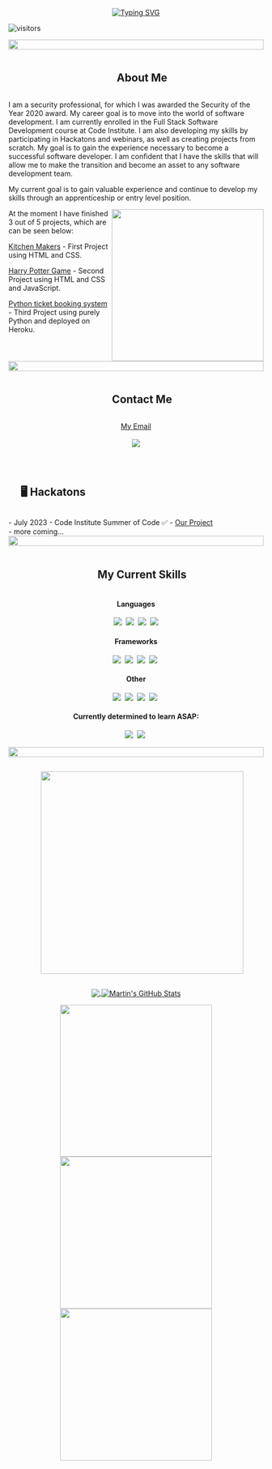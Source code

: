 <p align="center"><a href="https://git.io/typing-svg"><img src="https://readme-typing-svg.demolab.com?font=Fira+Code&weight=500&size=40&duration=2500&pause=50&center=true&vCenter=true&multiline=true&repeat=true&width=750&height=200&lines=Hello+World;I'm+Jarek;an+Aspiring+Software+Developer" alt="Typing SVG" /></a></p>

![visitors](https://vbr.wocr.tk/badge?page_id=JarekB-Dev.JarekB-Dev&color=00cf00)

<img src="https://i.imgur.com/dBaSKWF.gif" height="20" width="100%">

<div align="center" id="user-content-toc">
  <ul>
    <summary><h2 style="display: inline-block;">About Me</h2></summary>
  </ul>
</div>

<p align="left">I am a security professional, for which I was awarded the Security of the Year 2020 award. My career goal is to move into the world of software development. I am currently enrolled in the Full Stack Software Development course at Code Institute. I am also developing my skills by participating in Hackatons and webinars, as well as creating projects from scratch. My goal is to gain the experience necessary to become a successful software developer. I am confident that I have the skills that will allow me to make the transition and become an asset to any software development team. 
</p>
<p align="left">My current goal is to gain valuable experience and continue to develop my skills through an apprenticeship or entry level position.</p>

<img align="right" width=300 src="https://media3.giphy.com/media/v1.Y2lkPTc5MGI3NjExemtldTBucDkzeG12MjBzYXV0aXM0YXZ1eDFvZ3d5dG1pcDY1cDF3OCZlcD12MV9naWZzX3NlYXJjaCZjdD1n/iIqmM5tTjmpOB9mpbn/giphy.gif" />

<p align="left">At the moment I have finished 3 out of 5 projects, which are can be seen below:</p>
<p><a href="https://jarekb-dev.github.io/KitchenMakers/">Kitchen Makers</a>
- First Project using HTML and CSS.</p>
<p><a href="https://jarekb-dev.github.io/Harry-Potter/">Harry Potter Game</a>
- Second Project using HTML and CSS and JavaScript.</p>
<p><a href="https://byron-air-b087f2b64028.herokuapp.com/">Python ticket booking system</a>
- Third Project using purely Python and deployed on Heroku.</p>
<br>
<img src="https://i.imgur.com/dBaSKWF.gif" height="20" width="100%">

<div align="center" id="user-content-toc">
  <ul>
    <summary><h2 style="display: inline-block;">Contact Me</h2></summary>
  </ul>
</div>

<p align="center">
  <a href="mailto:jerrybonq@gmail.com.com">My Email</a>
  <br/><br/>
  <a href="https://www.linkedin.com/in/jaroslaw-bonk/">
    <img src="https://img.shields.io/badge/linkedin-%230077B5.svg?&style=for-the-badge&logo=linkedin&logoColor=white" />
  </a>
</p>

<br>

<div id="user-content-toc">
  <ul>
    <summary><h2 style="display: inline-block;">🖥 Hackatons</h2></summary>
  </ul>
</div>
- July 2023 - Code Institute Summer of Code ✅ - <a href="https://aqua-la-vista.netlify.app/">Our Project</a><br>
- more coming...

<img src="https://i.imgur.com/dBaSKWF.gif" height="20" width="100%">

<div align="center" id="user-content-toc">
  <ul>
    <summary><h2 style="display: inline-block;">My Current Skills</h2></summary>
  </ul>
</div>

<h4 align="center">
  Languages
</h4> 

<p align="center">
  <img src="https://img.shields.io/badge/CSS3-1572B6?style=for-the-badge&logo=css3&logoColor=white" />&nbsp;
  <img src="https://img.shields.io/badge/HTML5-E34F26?style=for-the-badge&logo=html5&logoColor=white" />&nbsp;
  <img src="https://img.shields.io/badge/JavaScript-323330?style=for-the-badge&logo=javascript&logoColor=F7DF1E" />&nbsp;
  <img src="https://img.shields.io/badge/Python-FFD43B?style=for-the-badge&logo=python&logoColor=blue" />
</p>

<h4 align="center">
  Frameworks
</h4> 

<p align="center">
  <img src="https://img.shields.io/badge/React-20232A?style=for-the-badge&logo=react&logoColor=61DAFB" />&nbsp;
  <img src="https://img.shields.io/badge/Bootstrap-563D7C?style=for-the-badge&logo=bootstrap&logoColor=white" />&nbsp;
  <img src="https://img.shields.io/badge/Django-092E20?style=for-the-badge&logo=django&logoColor=green" />&nbsp;
  <img src="https://img.shields.io/badge/jQuery-0769AD?style=for-the-badge&logo=jquery&logoColor=white" />&nbsp;
</p>

<h4 align="center">
  Other
</h4> 

<p align="center">
  <img src="https://img.shields.io/badge/Netlify-00C7B7?style=for-the-badge&logo=netlify&logoColor=white" />&nbsp;
  <img src="https://img.shields.io/badge/Heroku-430098?style=for-the-badge&logo=heroku&logoColor=white" />&nbsp;
  <img src="https://img.shields.io/badge/Google_Cloud-4285F4?style=for-the-badge&logo=google-cloud&logoColor=white" />&nbsp;
  <img src="https://img.shields.io/badge/GIT-E44C30?style=for-the-badge&logo=git&logoColor=white" />&nbsp;
</p>

<h4 align="center">
  Currently determined to learn ASAP:
</h4> 

<p align="center">
  <img src="https://img.shields.io/badge/Tailwind_CSS-38B2AC?style=for-the-badge&logo=tailwind-css&logoColor=white" />&nbsp;
  <img src="https://img.shields.io/badge/Material--UI-0081CB?style=for-the-badge&logo=material-ui&logoColor=white" />&nbsp;
</p>


<img src="https://i.imgur.com/dBaSKWF.gif" height="20" width="100%">

<div align="center" id="user-content-toc">
  <ul>
    <summary><p style="display: inline-block"><img src="https://media.giphy.com/media/WUlplcMpOCEmTGBtBW/giphy.gif" width="400"></p></summary>
  </ul>
</div>

<p align="center">
<a href="https://github.com/JarekB-dev/JarekB-dev">
  <img align="center" src="https://github-readme-stats.vercel.app/api/top-langs/?username=JarekB-dev&hide=java,html,tex&title_color=ffffff&text_color=c9cacc&icon_color=2bbc8a&bg_color=1d1f21&langs_count=3" />
</a>
<a href="https://github.com/JarekB-dev/JarekB-dev">
  <img align="center" src="https://github-readme-stats.vercel.app/api?username=JarekB-dev&show_icons=true&line_height=27&count_private=true&title_color=ffffff&text_color=c9cacc&icon_color=2bbc8a&bg_color=1d1f21" alt="Martin's GitHub Stats" />
</a>
</p>
<p align="center">
<a href="https://github.com/JarekB-dev/KitchenMakers">
  <img align="center" width=300 src="https://github-readme-stats.vercel.app/api/pin/?username=JarekB-dev&repo=kitchenmakers&title_color=ffffff&text_color=c9cacc&icon_color=2bbc8a&bg_color=1d1f21" />
</a>


<a href="https://github.com/JarekB-dev/Harry-Potter">
  <img align="center" width=300 src="https://github-readme-stats.vercel.app/api/pin/?username=JarekB-dev&repo=harry-potter&title_color=ffffff&text_color=c9cacc&icon_color=2bbc8a&bg_color=1d1f21" />
</a>    


<a href="https://github.com/JarekB-dev/byron-air">
  <img align="center" width=300 src="https://github-readme-stats.vercel.app/api/pin/?username=JarekB-dev&repo=byron-air&title_color=ffffff&text_color=c9cacc&icon_color=2bbc8a&bg_color=1d1f21" />
</a>
</p>
